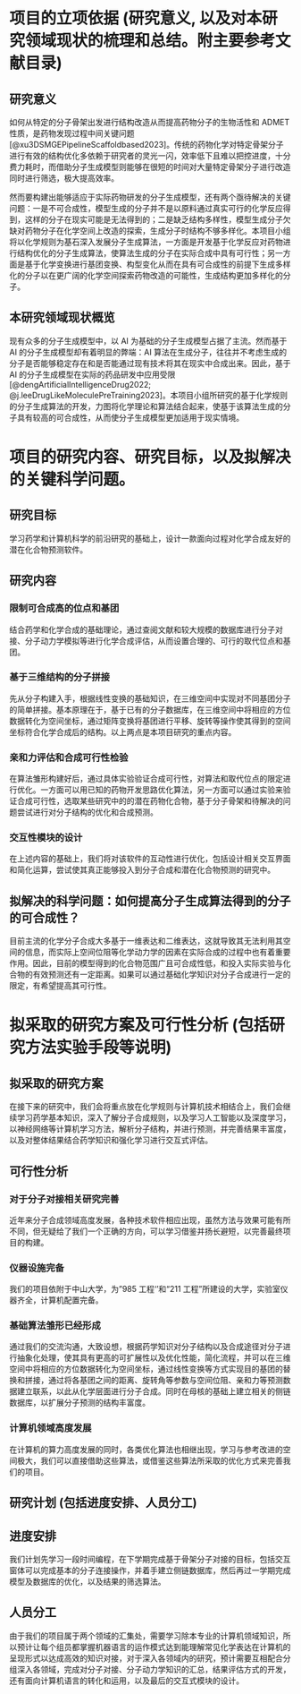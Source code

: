 # 项目的立项依据 (研究意义, 以及对本研究领域现状的梳理和总结。附主要参考文献目录)

## 研究意义

如何从特定的分子骨架出发进行结构改造从而提高药物分子的生物活性和 ADMET 性质，是药物发现过程中间关键问题 [@xu3DSMGEPipelineScaffoldbased2023]。传统的药物化学对特定骨架分子进行有效的结构优化多依赖于研究者的灵光一闪，效率低下且难以把控进度，十分费力耗时，而借助分子生成模型则能够在很短的时间对大量特定骨架分子进行改造同时进行筛选，极大提高效率。

然而要构建出能够适应于实际药物研发的分子生成模型，还有两个亟待解决的关键问题：一是不可合成性，模型生成的分子并不是以原料通过真实可行的化学反应得到，这样的分子在现实可能是无法得到的；二是缺乏结构多样性，模型生成分子欠缺对药物分子在化学空间上改造的探索，生成分子时结构不够多样化。本项目小组将以化学规则为基石深入发展分子生成算法，一方面是开发基于化学反应对药物进行结构优化的分子生成算法，使算法生成的分子在实际合成中具有可行性；另一方面是基于化学变换进行基团变换、构型变化从而在具有可合成性的前提下生成多样化的分子以在更广阔的化学空间探索药物改造的可能性，生成结构更加多样化的分子。

## 本研究领域现状概览

现有众多的分子生成模型中，以 AI 为基础的分子生成模型占据了主流。然而基于 AI 的分子生成模型却有着明显的弊端：AI 算法在生成分子，往往并不考虑生成的分子是否能够稳定存在和是否能通过现有技术将其在现实中合成出来。因此，基于 AI 的分子生成模型在实际的药品研发中应用受限[@dengArtificialIntelligenceDrug2022; @j.leeDrugLikeMoleculePreTraining2023]。本项目小组所研究的基于化学规则的分子生成算法的开发，力图将化学理论和算法结合起来，使基于该算法生成的分子具有较高的可合成性，从而使分子生成模型更加适用于现实情境。

# 项目的研究内容、研究目标，以及拟解决的关键科学问题。
## 研究目标
学习药学和计算机科学的前沿研究的基础上，设计一款面向过程对化学合成友好的潜在化合物预测软件。

## 研究内容

### 限制可合成高的位点和基团

结合药学和化学合成的基础理论，通过查阅文献和较大规模的数据库进行分子对接、分子动力学模拟等进行化学合成评估，从而设置合理的、可行的取代位点和基团。

### 基于三维结构的分子拼接

先从分子构建入手，根据线性变换的基础知识，在三维空间中实现对不同基团分子的简单拼接。基本原理在于，基于已有的分子数据库，在三维空间中将相应的方位数据转化为空间坐标，通过矩阵变换将基团进行平移、旋转等操作使其得到的空间坐标符合化学合成后的结构。以上两点是本项目研究的重点内容。

### 亲和力评估和合成可行性检验

在算法雏形构建好后，通过具体实验验证合成可行性，对算法和取代位点的限定进行优化。一方面可以用已知的药物开发思路优化算法，另一方面可以通过实验来验证合成可行性，选取某些研究中的的潜在药物化合物，基于分子骨架和待解决的问题尝试进行对分子结构的优化和合成预测。

### 交互性模块的设计
在上述内容的基础上，我们将对该软件的互动性进行优化，包括设计相关交互界面和简化运算，尝试使其真正能够投入到分子合成和潜在化合物预测的研究中。

## 拟解决的科学问题：如何提高分子生成算法得到的分子的可合成性？

目前主流的化学分子合成大多基于一维表达和二维表达，这就导致其无法利用其空间的信息，而实际上空间位阻等化学动力学的因素在实际合成的过程中也有着重要作用。因此，目前的模型得到的化合物范围广且可合成性低，和投入实际实验与化合物的有效预测还有一定距离。如果可以通过基础化学知识对分子合成进行一定的限定，有希望提高其可行性。

# 拟采取的研究方案及可行性分析 (包括研究方法实验手段等说明)

## 拟采取的研究方案

在接下来的研究中，我们会将重点放在化学规则与计算机技术相结合上，我们会继续学习药学基本知识，深入了解分子合成规则，以及学习人工智能以及深度学习，以神经网络等计算机学习方法，解析分子结构，并进行预测，并完善结果丰富度，以及对整体结果结合药学知识和强化学习进行交互式评估。

## 可行性分析 

### 对于分子对接相关研究完善
近年来分子合成领域高度发展，各种技术软件相应出现，虽然方法与效果可能有所不同，但无疑给了我们一个正确的方向，可以学习借鉴并扬长避短，以完善最终项目的构建。

### 仪器设施完备
我们的项目依附于中山大学，为”985 工程‘’和“211 工程”所建设的大学，实验室仪器齐全，计算机配置完备。

### 基础算法雏形已经形成
通过我们的交流沟通，大致设想，根据药学知识对分子结构以及合成途径对分子进行抽象化处理，使其具有更高的可扩展性以及优化性能，简化流程，并可以在三维空间中将相应的方位数据转化为空间坐标，通过线性变换等方式实现目的基团的替换和拼接，通过将各基团之间的距离、旋转角等参数与空间位阻、亲和力等预测数据建立联系，以此从化学层面进行分子合成。同时在母核的基础上建立相关的侧链数据库，以扩展分子预测的结构丰富度。

### 计算机领域高度发展
在计算机的算力高度发展的同时，各类优化算法也相继出现，学习与参考改进的空间极大，我们可以直接借助这些算法，或借鉴这些算法所采取的优化方式来完善我们的项目。

## 研究计划 (包括进度安排、人员分工)

## 进度安排

我们计划先学习一段时间编程，在下学期完成基于骨架分子对接的目标，包括交互窗体可以完成基本的分子连接操作，并着手建立侧链数据库，然后再过一学期完成模型及数据库的优化，以及结果的筛选算法。

## 人员分工

由于我们的项目属于两个领域的汇集处，需要学习除本专业的计算机领域知识，所以预计让每个组员都掌握机器语言的运作模式达到能理解常见化学表达在计算机的呈现形式以达成高效的知识对接，对于深入各领域内的研究，预计需要互相配合分组深入各领域，完成对分子对接、分子动力学知识的汇总，结果评估方式的开发，还有面向计算机语言的转化和运用，以及最后的交互式模块的设计。